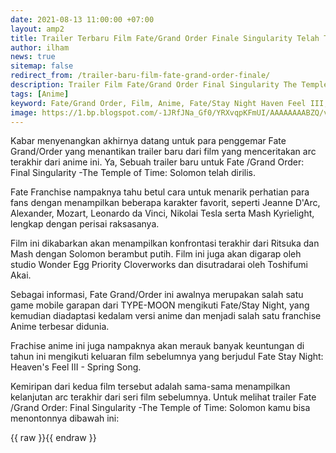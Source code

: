 ```yaml
---
date: 2021-08-13 11:00:00 +07:00
layout: amp2
title: Trailer Terbaru Film Fate/Grand Order Finale Singularity Telah Terbit
author: ilham
news: true
sitemap: false
redirect_from: /trailer-baru-film-fate-grand-order-finale/
description: Trailer Film Fate/Grand Order Final Singularity The Temple of Time Solomon telah dirilis. Lihat Cuplikannya disini.
tags: [Anime]
keyword: Fate/Grand Order, Film, Anime, Fate/Stay Night Haven Feel III, Fate/Grand Order Final Singularity The Temple of Time Solomon
image: https://1.bp.blogspot.com/-1JRfJNa_Gf0/YRXvqpKFmUI/AAAAAAAABZQ/vj5llaH7OT4CPJ23npWxUmcSEp8_1dRWQCLcBGAsYHQ/s0/20210812_201448_0000.jpg
---
```

Kabar menyenangkan akhirnya datang untuk para penggemar Fate Grand/Order yang menantikan trailer baru dari film yang menceritakan arc terakhir dari anime ini. Ya, Sebuah trailer baru untuk  Fate /Grand Order: Final Singularity -The Temple of Time: Solomon telah dirilis.

Fate Franchise nampaknya tahu betul cara untuk menarik perhatian para fans dengan menampilkan beberapa karakter favorit, seperti Jeanne D'Arc, Alexander, Mozart, Leonardo da Vinci, Nikolai Tesla serta Mash Kyrielight, lengkap dengan perisai raksasanya.

Film ini dikabarkan akan menampilkan konfrontasi terakhir dari Ritsuka dan Mash dengan Solomon berambut putih. Film ini juga akan digarap oleh studio Wonder Egg Priority Cloverworks dan disutradarai oleh Toshifumi Akai.

Sebagai informasi, Fate Grand/Order ini awalnya merupakan salah satu game mobile garapan dari TYPE-MOON mengikuti Fate/Stay Night, yang kemudian diadaptasi kedalam versi anime dan menjadi salah satu franchise Anime terbesar didunia.

Frachise anime ini juga nampaknya akan merauk banyak keuntungan di tahun ini mengikuti keluaran film sebelumnya yang berjudul Fate Stay Night: Heaven's Feel III - Spring Song.

Kemiripan dari kedua film tersebut adalah sama-sama menampilkan kelanjutan arc terakhir dari seri film sebelumnya. Untuk melihat trailer Fate /Grand Order: Final Singularity -The Temple of Time: Solomon kamu bisa menontonnya dibawah ini:

{{ raw }}<amp-youtube data-videoid="q8MREdw5zo8" layout="responsive" width="480" height="270"></amp-youtube>{{ endraw }}
